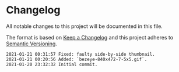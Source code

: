 # Changelog
All notable changes to this project will be documented in this file.

The format is based on [Keep a Changelog](http://keepachangelog.com/en/1.0.0/)
and this project adheres to [Semantic Versioning](http://semver.org/spec/v2.0.0.html).

```
2021-01-21 00:31:57 Fixed: faulty side-by-side thumbnail.
2021-01-21 00:20:56 Added: `bezeye-840x472-7-5x5.gif`.
2021-01-20 23:32:32 Initial commit.
```
